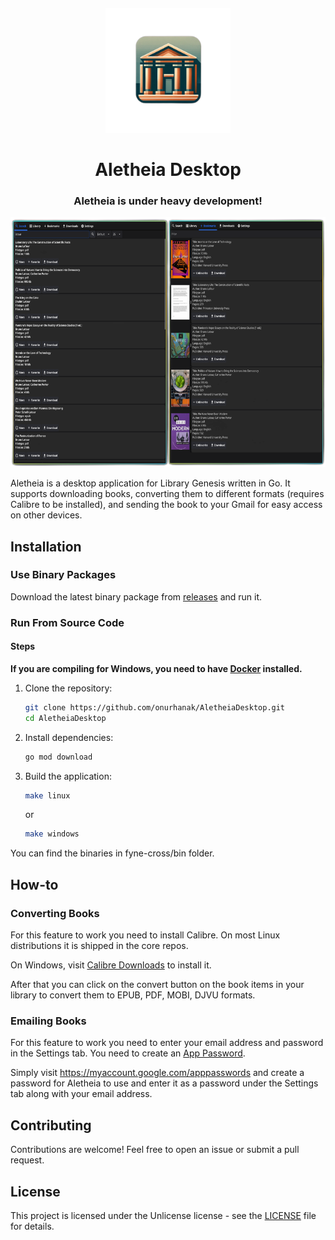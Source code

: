 

<sub>
<p align='center'><img  src="Icon.png" height="200" width="auto"></p>
</sub>
<h1 align="center">Aletheia Desktop</h1>
<h3 align="center">Aletheia is under heavy development!</h1>

<p align='center'><img  src="assets/screenshot.png" height="400" width="auto" /></p>


Aletheia is a desktop application for Library Genesis written in Go. It supports downloading books, converting them to different
formats (requires Calibre to be installed), and sending the book to your Gmail for easy access on other devices.

## Installation

### Use Binary Packages

Download the latest binary package from [releases](https://github.com/onurhanak/AletheiaDesktop/releases) and run it.

### Run From Source Code

#### Steps

**If you are compiling for Windows, you need to have [Docker](https://docker.com) installed.**

1. Clone the repository:
    ```sh
    git clone https://github.com/onurhanak/AletheiaDesktop.git
    cd AletheiaDesktop
    ```

2. Install dependencies:
    ```sh
    go mod download
    ```

3. Build the application:
    ```sh
    make linux
    ```

   or
    ```sh
    make windows
   ```

You can find the binaries in fyne-cross/bin folder.

## How-to

### Converting Books

For this feature to work you need to install Calibre. On most Linux distributions it is shipped in the core repos.

On Windows, visit [Calibre Downloads](https://calibre-ebook.com/download) to install it.

After that you can click on the convert button on the book items in your library to convert them to EPUB, PDF, MOBI,
DJVU formats.

### Emailing Books

For this feature to work you need to enter your email address and password in the Settings tab.
You need to create an
[App Password](https://support.google.com/accounts/answer/185833?hl=en).

Simply visit https://myaccount.google.com/apppasswords and create a password for Aletheia to use and enter it as a
password under the Settings tab along with your email address.

## Contributing

Contributions are welcome! Feel free to open an issue or submit a pull request.

## License

This project is licensed under the Unlicense license - see the [LICENSE](LICENSE) file for details.
